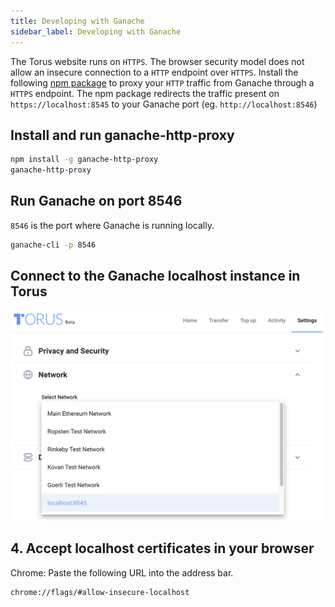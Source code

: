 ```yaml
---
title: Developing with Ganache
sidebar_label: Developing with Ganache
---
```


The Torus website runs on `HTTPS`. The browser security model does not allow an
insecure connection to a `HTTP` endpoint over `HTTPS`. Install the following
[npm package](https://www.npmjs.com/package/ganache-http-proxy) to proxy your
`HTTP` traffic from Ganache through a `HTTPS` endpoint. The npm package
redirects the traffic present on `https://localhost:8545` to your Ganache port
\(eg. `http://localhost:8546`\)

## Install and run ganache-http-proxy

```bash
npm install -g ganache-http-proxy
ganache-http-proxy
```

## Run Ganache on port 8546

`8546` is the port where Ganache is running locally.

```bash
ganache-cli -p 8546
```

## Connect to the Ganache localhost instance in Torus

![Select localhost:8545 from in the Network selector under the Settings tab within the Torus wallet](../../../static/assets/torus-ganache-localhost.png)

## 4. Accept localhost certificates in your browser

Chrome: Paste the following URL into the address bar.

```text
chrome://flags/#allow-insecure-localhost
```

